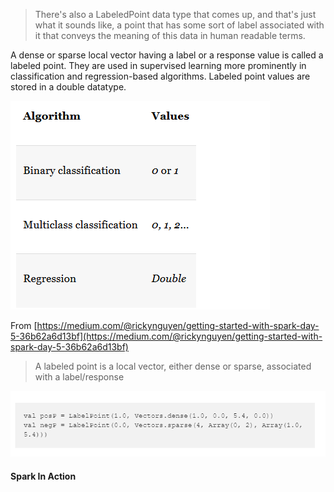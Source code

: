 > There's also a LabeledPoint data type that comes up, and that's just what it sounds like, a point that has some sort of label associated with it that conveys the meaning of this data in human readable terms.

A dense or sparse local vector having a label or a response value is called a labeled point. They are used in supervised learning more prominently in classification and regression-based algorithms. Labeled point values are stored in a double datatype.

![](/assets/labeledPoint.png)

From [https://medium.com/@rickynguyen/getting-started-with-spark-day-5-36b62a6d13bf](https://medium.com/@rickynguyen/getting-started-with-spark-day-5-36b62a6d13bf)

> A labeled point is a local vector, either dense or sparse, associated with a label/response

![](/assets/labelP.png)



#### Spark In Action



